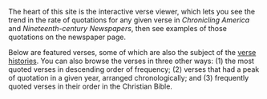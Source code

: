 The heart of this site is the interactive verse viewer, which lets you see the trend in the rate of quotations for any given verse in <em>Chronicling America</em> and <em>Nineteenth-century Newspapers</em>, then see examples of those quotations on the newspaper page.

Below are featured verses, some of which are also the subject of the [verse histories](#verse-histories). You can also browse the verses in three other ways: (1) the most quoted verses in descending order of frequency; (2) verses that had a peak of quotation in a given year, arranged chronologically; and (3) frequently quoted verses in their order in the Christian Bible.
